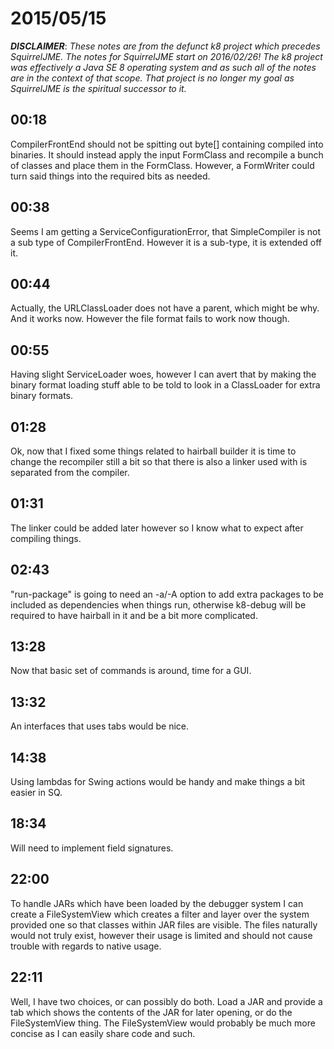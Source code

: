 # 2015/05/15

***DISCLAIMER***: _These notes are from the defunct k8 project which_
_precedes SquirrelJME. The notes for SquirrelJME start on 2016/02/26!_
_The k8 project was effectively a Java SE 8 operating system and as such_
_all of the notes are in the context of that scope. That project is no_
_longer my goal as SquirrelJME is the spiritual successor to it._

## 00:18

CompilerFrontEnd should not be spitting out byte[] containing compiled into
binaries. It should instead apply the input FormClass and recompile a bunch of
classes and place them in the FormClass. However, a FormWriter could turn said
things into the required bits as needed.

## 00:38

Seems I am getting a ServiceConfigurationError, that SimpleCompiler is not a
sub type of CompilerFrontEnd. However it is a sub-type, it is extended off it.

## 00:44

Actually, the URLClassLoader does not have a parent, which might be why. And
it works now. However the file format fails to work now though.

## 00:55

Having slight ServiceLoader woes, however I can avert that by making the
binary format loading stuff able to be told to look in a ClassLoader for extra
binary formats.

## 01:28

Ok, now that I fixed some things related to hairball builder it is time to
change the recompiler still a bit so that there is also a linker used with is
separated from the compiler.

## 01:31

The linker could be added later however so I know what to expect after
compiling things.

## 02:43

"run-package" is going to need an -a/-A option to add extra packages to be
included as dependencies when things run, otherwise k8-debug will be required
to have hairball in it and be a bit more complicated.

## 13:28

Now that basic set of commands is around, time for a GUI.

## 13:32

An interfaces that uses tabs would be nice.

## 14:38

Using lambdas for Swing actions would be handy and make things a bit easier in
SQ.

## 18:34

Will need to implement field signatures.

## 22:00

To handle JARs which have been loaded by the debugger system I can create a
FileSystemView which creates a filter and layer over the system provided one
so that classes within JAR files are visible. The files naturally would not
truly exist, however their usage is limited and should not cause trouble with
regards to native usage.

## 22:11

Well, I have two choices, or can possibly do both. Load a JAR and provide a
tab which shows the contents of the JAR for later opening, or do the
FileSystemView thing. The FileSystemView would probably be much more concise
as I can easily share code and such.

